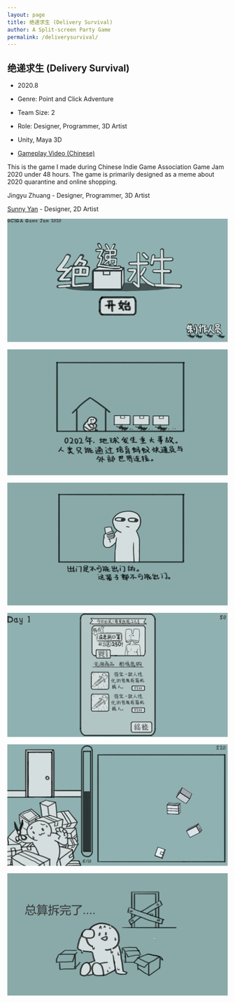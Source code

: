 ```yaml
---
layout: page
title: 绝递求生 (Delivery Survival)
author: A Split-screen Party Game
permalink: /deliverysurvival/
---
```


## 绝递求生 (Delivery Survival)

 - 2020.8

 - Genre: Point and Click Adventure

 - Team Size: 2

 - Role: Designer, Programmer, 3D Artist

 - Unity, Maya 3D

 - [Gameplay Video (Chinese)](https://www.bilibili.com/video/BV1fp4y1v7zh)

 This is the game I made during Chinese Indie Game Association Game Jam 2020 under 48 hours. The game is primarily designed as a meme about 2020 quarantine and online shopping.

 Jingyu Zhuang - Designer, Programmer, 3D Artist

 [Sunny Yan](https://sunnyyan991.wixsite.com/gu0za) - Designer, 2D Artist


 ![](./img/JDQS7.png)

 ![](./img/JDQS2.png)

 ![](./img/JDQS3.png)

 ![](./img/JDQS4.png)

 ![](./img/JDQS5.png)

 ![](./img/JDQS6.png)
